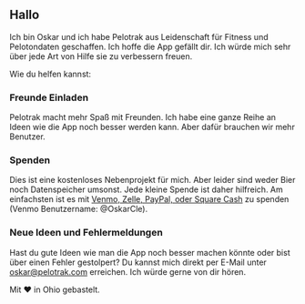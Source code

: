 ## Hallo

Ich bin Oskar und ich habe Pelotrak aus Leidenschaft für Fitness und Pelotondaten geschaffen. Ich hoffe die App gefällt dir. Ich würde mich sehr über jede Art von Hilfe sie zu verbessern freuen.

Wie du helfen kannst:

### Freunde Einladen

Pelotrak macht mehr Spaß mit Freunden. Ich habe eine ganze Reihe an Ideen wie die App noch besser werden kann. Aber dafür brauchen wir mehr Benutzer.

### Spenden

Dies ist eine kostenloses Nebenprojekt für mich. Aber leider sind weder Bier noch Datenspeicher umsonst. Jede kleine Spende ist daher hilfreich. Am einfachsten ist es mit [Venmo, Zelle, PayPal, oder Square Cash](https://qrtips.pkp.ro/?z=obruening@gmail.com&v=OskarCle&s=oskar&p=oskarbruening&a=5) zu spenden (Venmo Benutzername: @OskarCle).

### Neue Ideen und Fehlermeldungen

Hast du gute Ideen wie man die App noch besser machen könnte oder bist über einen Fehler gestolpert? Du kannst mich direkt per E-Mail unter [oskar@pelotrak.com](mailto:oskar@pelotrak.com?subject=New%20Idea) erreichen. Ich würde gerne von dir hören.

Mit ❤️ in Ohio gebastelt.
